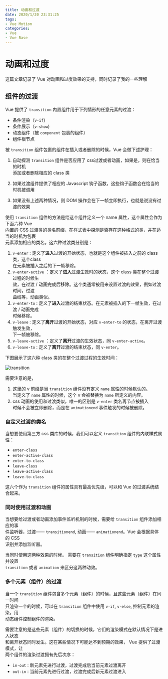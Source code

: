 ```yaml
---
title: 动画和过渡
date: 2020/1/20 23:31:25
tags:
- Vue Motion
categories:
- Vue
- Vue Base
---
```

# 动画和过度

这篇文章记录了 Vue 对动画和过度效果的支持，同时记录了我的一些理解

## **组件的过渡**
Vue 提供了 `transition` 内置组件用于下列情形的任意元素的过渡：
- 条件渲染（`v-if`)
- 条件展示（`v-show`)
- 动态组件（被 `component` 包裹的组件）
- 组件根节点

被 `transition` 组件包裹的组件在插入或者删除的时候，Vue 会做下述护理：  

1. 自动探测 `transition` 组件是否应用了 css过渡或者动画，如果是，则在恰当的时机  
   添加或者删除相应的 class 类

2. 如果过渡组件提供了相应的 Javascript 钩子函数，这些钩子函数会在恰当的时机被调用  

3. 如果没有上述两种情况，则 DOM 操作会在下一帧立即执行，也就是说没有过渡的效果

使用 `transition` 组件的方法是给这个组件定义一个 name 属性，这个属性会作为下面六种 Vue  
内置的 CSS 过渡类的类名前缀，在样式表中探测是否存在这种格式的类，并在适当的时机为包裹  
元素添加相应的类名。这六种过渡类分别是：  

1. `v-enter` : 定义了**进入**过渡的开始状态，也就是这个组件被插入之前的 class 类，这个class  
   在元素被插入之后的下一帧移除。  
2. `v-enter-active` ：定义了**进入**过渡生效时的状态，这个 class 类在整个过渡过程的时候生  
   效，在过渡 / 动画完成后移除。这个类通常被用来设置过渡的效果，例如过渡时间，过渡  
   曲线等，动画类似。
3. `v-enter-to` : 定义了**进入**过渡的结束状态。在元素被插入的下一帧生效，在过渡 / 动画完成  
   时候移除。
4. `v-leave` : 定义了**离开**过渡的开始状态，对应 `v-enter-to` 的状态，在离开过渡触发生效，  
   下一帧被移除。
5. `v-leave-active` ：定义了**离开**过渡的生效状态，同 `v-enter-active`。
6. `v-leave-to` : 定义了**离开**过渡的结束状态，同 `v-enter`。
   
下图展示了这六种 class 类的在整个过渡过程的生效时间：  

![transition](/yukino-blog/images/transition.png)

需要注意的是，  
1. 这里的 v 前缀是当 `transition` 组件没有定义 `name` 属性的时候默认的。  
当定义了 `name` 属性的时候，这个 v 会被替换为 `name` 所定义的内容。
2. css 动画的使用和过渡类似，唯一的区别是 `v-enter` 类名再节点被插入  
时候不会被立即删除，而是在 `animationend` 事件触发的时候被删除。

### **自定义过渡的类名**

当想要使用第三方 css 类库的时候，我们可以定义 `transition` 组件的内联样式属性：  

- `enter-class`
- `enter-active-class`
- `enter-to-class`
- `leave-class`
- `leave-active-class`
- `leave-to-class`

这六个作为 `transition` 组件的属性具有最高优先级，可以和 Vue 的过渡系统结合起来。

### **同时使用过渡和动画**

当想要给过渡或者动画添加事件监听机制的时候，需要给 `transition` 组件添加相应的事  
件监听器，过渡—— `transitionend`, 动画—— `animationend`。Vue 会根据具体的 CSS  
识别并添加监听器。  

当同时使用这两种效果的时候。 需要在 `transition` 组件明确指定 `type` 这个属性并设置  
`transition` 或者 `animation` 来区分这两种动效。

### **多个元素（组件）的过渡**
当一个 `transition` 组件包含多个元素（组件）的时候，且这些元素（组件）在同一时间  
只渲染一个的时候，可以在 `transition` 组件中使用 `v-if`, `v-else`, 控制元素的渲染，用  
动态组件控制组件的渲染。  

需要注意的是这些元素（组件）的切换的时候，它们的渲染模式在默认情况下是进入状态  
和离开状态同时发生。这在某些情况下可能达不到预期的效果， Vue 提供了过渡模式，让  
两个组件的渲染过渡拥有先后次序：  

- `in-out` : 新元素先进行过渡，过渡完成后当前元素过渡离开
- `out-in` : 当前元素先进行过渡，过渡完成后新元素过渡进入  

